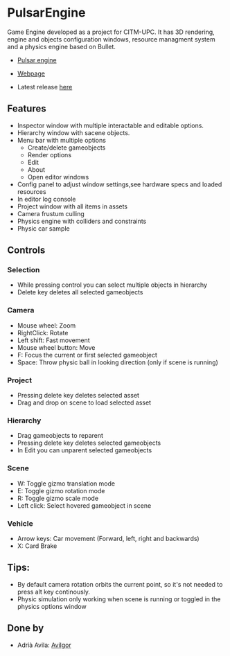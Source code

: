 # PulsarEngine
Game Engine developed as a project for CITM-UPC. It has 3D rendering, engine and objects configuration windows, 
resource managment system and a physics engine based on Bullet. 

* [Pulsar engine](https://github.com/Avilgor/PulsarEngine)

* [Webpage](https://Avilgor.github.io/PulsarEngine/)

* Latest release [here](https://github.com/Avilgor/PulsarEngine/releases)

## Features

* Inspector window with multiple interactable and editable options.
* Hierarchy window with sacene objects.
* Menu bar with multiple options
  * Create/delete gameobjects 
  * Render options
  * Edit
  * About 
  * Open editor windows
* Config panel to adjust window settings,see hardware specs and loaded resources
* In editor log console
* Project window with all items in assets
* Camera frustum culling
* Physics engine with colliders and constraints
* Physic car sample

## Controls

### Selection
* While pressing control you can select multiple objects in hierarchy
* Delete key deletes all selected gameobjects

### Camera
* Mouse wheel: Zoom
* RightClick: Rotate
* Left shift: Fast movement
* Mouse wheel button: Move
* F: Focus the current or first selected gameobject
* Space: Throw physic ball in looking direction (only if scene is running)

### Project
* Pressing delete key deletes selected asset
* Drag and drop on scene to load selected asset

### Hierarchy
* Drag gameobjects to reparent
* Pressing delete key deletes selected gameobjects
* In Edit you can unparent selected gameobjects

### Scene
* W: Toggle gizmo translation mode
* E: Toggle gizmo rotation mode
* R: Toggle gizmo scale mode
* Left click: Select hovered gameobject in scene

### Vehicle
* Arrow keys: Car movement (Forward, left, right and backwards)
* X: Card Brake

## Tips: 
* By default camera rotation orbits the current point, so it's not needed to press alt key continously.
* Physic simulation only working when scene is running or toggled in the physics options window

## Done by
* Adrià Avila: [Avilgor](https://github.com/Avilgor)

